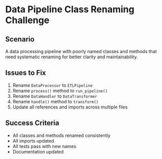 # Data Pipeline Class Renaming Challenge

## Scenario
A data processing pipeline with poorly named classes and methods that need systematic renaming for better clarity and maintainability.

## Issues to Fix
1. Rename `DataProcessor` to `ETLPipeline` 
2. Rename `process()` method to `run_pipeline()`
3. Rename `DataHandler` to `DataTransformer`
4. Rename `handle()` method to `transform()`
5. Update all references and imports across multiple files

## Success Criteria
- All classes and methods renamed consistently
- All imports updated
- All tests pass with new names
- Documentation updated

